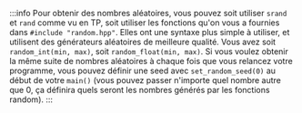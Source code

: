 :::info
Pour obtenir des nombres aléatoires, vous pouvez soit utiliser `srand` et `rand` comme vu en TP, soit utiliser les fonctions qu'on vous a fournies dans `#include "random.hpp"`. Elles ont une syntaxe plus simple à utiliser, et utilisent des générateurs aléatoires de meilleure qualité. Vous avez soit `random_int(min, max)`, soit `random_float(min, max)`. Si vous voulez obtenir la même suite de nombres aléatoires à chaque fois que vous relancez votre programme, vous pouvez définir une seed avec `set_random_seed(0)` au début de votre `main()` (vous pouvez passer n'importe quel nombre autre que 0, ça définira quels seront les nombres générés par les fonctions random).
:::